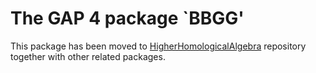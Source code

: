 The GAP 4 package `BBGG'
==============================
This package has been moved to [HigherHomologicalAlgebra](https://github.com/homalg-project/HigherHomologicalAlgebra) repository together with other related packages.
